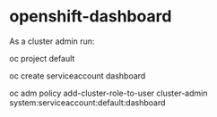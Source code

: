 # openshift-dashboard

As a cluster admin run:

oc project default

oc create serviceaccount dashboard

oc adm policy add-cluster-role-to-user cluster-admin system:serviceaccount:default:dashboard
